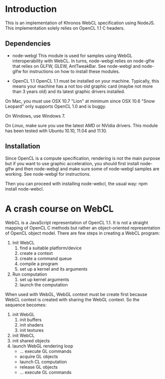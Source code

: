 Introduction
============
This is an implementation of Khronos WebCL specification using NodeJS.
This implementation solely relies on OpenCL 1.1 C headers.

Dependencies
------------
- node-webgl
This module is used for samples using WebGL interoperability with WebCL.
In turns, node-webgl relies on node-glfw that relies on GLFW, GLEW, AntTweakBar. See node-webgl and node-glfw for instructions on how to install these modules.

- OpenCL 1.1
OpenCL 1.1 must be installed on your machine. Typically, this means your machine has a not too old graphic card (maybe not more than 3 years old) and its latest graphic drivers installed.

On Mac, you must use OSX 10.7 "Lion" at minimum since OSX 10.6 "Snow Leopard" only supports OpenCL 1.0 and is buggy.

On Windows, use Windows 7.

On Linux, make sure you use the latest AMD or NVidia drivers. This module has been tested with Ubuntu 10.10, 11.04 and 11.10.

Installation
------------
Since OpenCL is a compute specification, rendering is not the main purpose but if you want to use graphic acceleration, you should first install node-glfw and then node-webgl and make sure some of node-webgl samples are working. See node-webgl for instructions.

Then you can proceed with installing node-webcl, the usual way: npm install node-webcl.

A crash course on WebCL
=======================
WebCL is a JavaScript representation of OpenCL 1.1. It is not a straight mapping of OpenCL C methods but rather an object-oriented representation of OpenCL object model.
There are few steps in creating a WebCL program:

1. Init WebCL
	 1.	find a suitable platform/device
	 2.	create a context
	 3.	create a command queue
	 4.	compile a program
	 5.	set up a kernel and its arguments
2. Run computation
	1. set up kernel arguments
	2. launch the computation

When used with WebGL, WebGL context must be create first because WebCL context is created with sharing the WebGL context. So the sequence becomes:

1. init WebGL
	 1. init buffers
	 2. init shaders
	 3. init textures
2. init WebCL
3. init shared objects
4. launch WebGL rendering loop
	* ... execute GL commands
	* acquire GL objects
	* launch CL computation
	* release GL objects
	* ... execute GL commands
	

